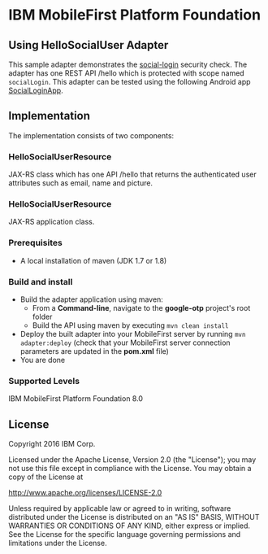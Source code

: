 IBM MobileFirst Platform Foundation
===

## Using HelloSocialUser Adapter 
This sample adapter demonstrates the [social-login](../../../social-login/README.md) security check.  The adapter has one REST API /hello which is protected with scope named `socialLogin`.
This adapter can be tested using the following Android app [SocialLoginApp](../SocialLoginApp/README.md).

## Implementation
The implementation consists of two components:

### HelloSocialUserResource
JAX-RS class which has one API /hello that returns the authenticated user attributes such as email, name and picture.

### HelloSocialUserResource
JAX-RS application class.

### Prerequisites
* A local installation of maven (JDK 1.7 or 1.8)

### Build and install
* Build the adapter application using maven:
    * From a **Command-line**, navigate to the **google-otp** project's root folder
    * Build the API using maven by executing `mvn clean install`
* Deploy the built adapter into your MobileFirst server by running `mvn adapter:deploy` (check that your MobileFirst
  server connection parameters are updated in the **pom.xml** file)
* You are done

### Supported Levels
IBM MobileFirst Platform Foundation 8.0

## License
Copyright 2016 IBM Corp.

Licensed under the Apache License, Version 2.0 (the "License");
you may not use this file except in compliance with the License.
You may obtain a copy of the License at

http://www.apache.org/licenses/LICENSE-2.0

Unless required by applicable law or agreed to in writing, software
distributed under the License is distributed on an "AS IS" BASIS,
WITHOUT WARRANTIES OR CONDITIONS OF ANY KIND, either express or implied.
See the License for the specific language governing permissions and
limitations under the License.